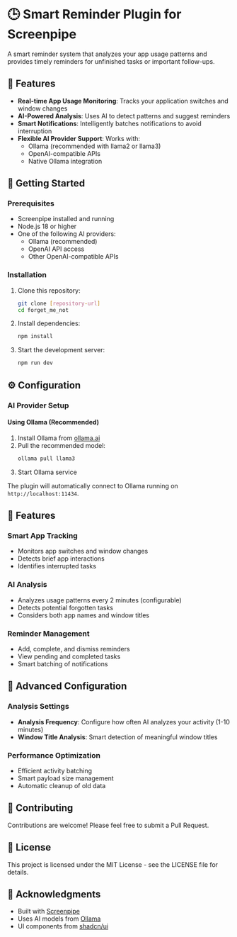 # 🕒 Smart Reminder Plugin for Screenpipe

A smart reminder system that analyzes your app usage patterns and provides timely reminders for unfinished tasks or important follow-ups.

## 🌟 Features

- **Real-time App Usage Monitoring**: Tracks your application switches and window changes
- **AI-Powered Analysis**: Uses AI to detect patterns and suggest reminders
- **Smart Notifications**: Intelligently batches notifications to avoid interruption
- **Flexible AI Provider Support**: Works with:
  - Ollama (recommended with llama2 or llama3)
  - OpenAI-compatible APIs
  - Native Ollama integration

## 🚀 Getting Started

### Prerequisites

- Screenpipe installed and running
- Node.js 18 or higher
- One of the following AI providers:
  - Ollama (recommended)
  - OpenAI API access
  - Other OpenAI-compatible APIs

### Installation

1. Clone this repository:
   ```bash
   git clone [repository-url]
   cd forget_me_not
   ```

2. Install dependencies:
   ```bash
   npm install
   ```

3. Start the development server:
   ```bash
   npm run dev
   ```

## ⚙️ Configuration

### AI Provider Setup

#### Using Ollama (Recommended)

1. Install Ollama from [ollama.ai](https://ollama.ai)
2. Pull the recommended model:
   ```bash
   ollama pull llama3
   ```
3. Start Ollama service

The plugin will automatically connect to Ollama running on `http://localhost:11434`.



## 🎯 Features

### Smart App Tracking

- Monitors app switches and window changes
- Detects brief app interactions
- Identifies interrupted tasks

### AI Analysis

- Analyzes usage patterns every 2 minutes (configurable)
- Detects potential forgotten tasks
- Considers both app names and window titles

### Reminder Management

- Add, complete, and dismiss reminders
- View pending and completed tasks
- Smart batching of notifications

## 🔧 Advanced Configuration

### Analysis Settings

- **Analysis Frequency**: Configure how often AI analyzes your activity (1-10 minutes)
- **Window Title Analysis**: Smart detection of meaningful window titles

### Performance Optimization

- Efficient activity batching
- Smart payload size management
- Automatic cleanup of old data

## 🤝 Contributing

Contributions are welcome! Please feel free to submit a Pull Request.

## 📝 License

This project is licensed under the MIT License - see the LICENSE file for details.

## 🙏 Acknowledgments

- Built with [Screenpipe](https://screenpipe.com)
- Uses AI models from [Ollama](https://ollama.ai)
- UI components from [shadcn/ui](https://ui.shadcn.com)